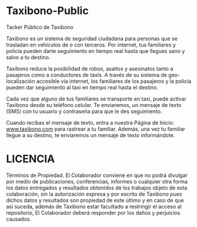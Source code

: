 Taxibono-Public
===============

Tacker Público de Taxibono

Taxibono es un sistema de seguridad ciudadana para personas que se trasladan en vehículos de o con terceros. Por internet, tus familiares y policía pueden darte seguimiento en tiempo real hasta que llegues sano y salvo a tu destino.

Taxibono reduce la posibilidad de robos, asaltos y asesinatos tanto a pasajeros como a conductores de taxis. A través de su sistema de geo-localización accesible vía internet, los familiares de los pasajeros y la policía pueden dar seguimiento al taxi en tiempo real hasta el destino.

Cada vez que alguno de tus familiares se transporte en taxi, puede activar Taxibono desde su teléfono celular. Te enviaremos, un mensaje de texto (SMS) con tu usuario y contraseña para que le des seguimiento.

Cuando recibas el mensaje de texto, entra a nuestra Página de Inicio: www.taxibono.com para rastrear a tu familiar.  Además, una vez tu familiar llegue a su destino, te enviaremos un mensaje de texto informándote.


LICENCIA
==============

Términos de Propiedad.
El Colaborador conviene en que no podrá divulgar por medio de publicaciones, conferencias, informes o cualquier otra forma los datos entregados y resultados obtenidos de los trabajos objeto de esta colaboración, sin la autorización expresa y por escrito de Taxibono pues dichos datos y resultados son propiedad de este último y en caso de que así suceda, además de Taxibono estar facultado a restringir el acceso al repositorio, El Colaborador deberá responder por los daños y perjuicios causados.